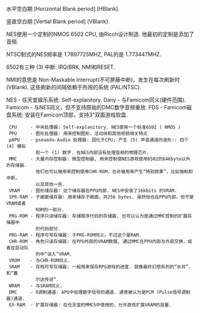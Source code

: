 


水平空白期 
[Horizontal Blank period] (HBlank).
	 
竖直空白期 
[Vertial Blank period] (VBlank).

NES使用一个定制的NMOS 6502 CPU, 由Ricoh设计制造. 他最初的定制是添加了音频.

NTSC制式的NES频率是 1.7897725MHZ, PAL的是 1.773447MHZ.

6502有三种 (3) 中断: IRQ/BRK, NMI和RESET.

NMI的意思是 Non-Maskable Interrupt(不可屏蔽中断)，发生在每次刷新时
     (VBlank). 这些刷新的间隔依赖于所用的系统 (PAL/NTSC).

NES     - 任天堂娱乐系统: Self-explanitory.
     Dany    - 与Famicom同义(硬件范围).
     Famicom - 与NES同义，但不支持原始的DMC数字音频重放.
     FDS     - Famicom磁盘系统: 安装在Famicom顶部，支持3"双面游戏软盘.

	 
     CPU     - 中央处理器: Self-explanitory. NES使用一个标准6502 ( NMOS )
     PPU     - 图形处理器: 用来控制图形，活动块和其他视频相关特点
     pAPU    - pseuedo-Audio 处理器: 固化于CPU; 产生 (5) 声音通道的波形:: 四个 (4) 模拟
               和一个 (1) 数字. 在NES内部没有处理音频的物理芯片.
     MMC     - 大量内存控制器: 微型控制器, 用来控制使NES游戏使用6502的64Kbyte以外的存储器.
               他们也可以被用来控制使用CHR-ROM，也许被用来产生“特别效果”，比如强制和中断，
               以及其他一些.
     VRAM    - 图形储存器: 这个储存器在PPU内部. NES中安装了16kbits 的VRAM.
     SPR-RAM - 子画面储存器: 用来储存子画面，共256 bytes. 虽然他也在PPU内部，但不是VRAM或者
               ROM的一部分.
     PRG-ROM - 程序只读储存器: 存储程序代码的存储器. 也可以认为是通过MMC控制的扩展存储器中
               的代码部分.
     PRG-RAM - 程序可写存储器: 于PRG-ROM同义，不过这个是RAM.
     CHR-ROM - 角色只读存储器: 在PPU外部的VRAM数据, 通过MMC在PPU内部与外部交换，或者在启动队
               列中“读入”VRAM.
     VROM    - 与CHR-ROM同义.
     SRAM    - 存档可写存储器: 一般用来保存RPG游戏的进度. 就像最终幻想系列的“水井”，和“塞
               尔达传说”.
     WRAM    - 与SRAM同义.
     DMC     - δ调制通道: APU中处理数字信号的通道. 通常被认为是PCM (Pulse信号调制器)通道.
     EX-RAM  - 扩展存储器: 在任天堂的MMC5中使用的，允许游戏扩展VRAM的容量.
